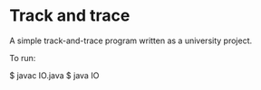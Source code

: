 # Track and trace 

A simple track-and-trace program written as a university project.

To run:

$ javac IO.java
$ java IO